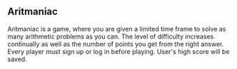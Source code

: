 ## Aritmaniac
Aritmaniac is a game, where you are given a limited time frame to solve as many arithmetic problems as you can. The level of difficulty increases continually as well as the number of points you get from the right answer. Every player must sign up or log in before playing. User's high score will be saved.